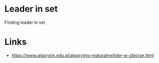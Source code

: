# Leader in set
Finding leader in set

# Links
* https://www.algorytm.edu.pl/algorytmy-maturalne/lider-w-zbiorze.html
